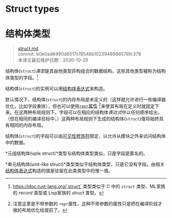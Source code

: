 # Struct types
# 结构体类型

>[struct.md](https://github.com/rust-lang/reference/blob/master/src/types/struct.md)\
>commit: b0e0ad6490d6517c19546b1023948986578fc378 \
>本译文最后维护日期：2020-10-29

结构体(`struct`)*类型*是其由他类型异构组合的数据结构，这些其他类型被称为结构体类型的字段。[^structtype]

结构体(`struct`)的实例可以用[结构体表达式][struct expression]来构造。

默认情况下，结构体(`struct`)的内存布局是未定义的（这样就允许进行一些编译器优化，比如字段重排），但也可以使用[`repr`属性][`repr` attribute] [^译者注]来使其布局在定义时就固定下来。在这两种布局规则下，字段可以在相应的结构体*表达式*中以任何顺序给出，（但在相同的编译目标中，）这两种布局规则下生成的结构体(`struct`)值将始终具有相同的内存布局。

结构体(`struct`)的字段可以由[可见性修饰符][visibility modifiers]限定，以允许从模块之外来访问结构体中的数据。

*元组结构体(uple struct)*类型与结构体类型类似，只是字段是匿名的。

*单元结构体(unit-like struct)*类型类似于结构体类型，只是它没有字段。由相关[结构体表达式][struct expression]构造的值是驻留在此类类型中的惟一值。

[^structtype]: https://doc.rust-lang.org/`struct` 类型类似于 C 中的 `struct` 类型、ML家族的 *record* 类型或 Lisp家族的 *struct* 类型。
[^译者注]: 注意这里是不带参数的 `repr`属性，这种不带参数的属性只是把在编译阶段才做的布局优化给提前了。

[`repr` attribute]: ../type-layout.md#representations
[struct expression]: ../expressions/struct-expr.md
[visibility modifiers]: ../visibility-and-privacy.md

<!-- 2020-11-7-->
<!-- checked -->
